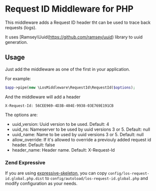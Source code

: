 # Request ID Middleware for PHP

This middleware adds a Request ID header tht can be used to trace back requests (logs).

It uses [Ramsey\Uuid\(https://github.com/ramsey/uuid) library to uuid generation.

## Usage

Just add the middleware as one of the first in your application.

For example:
```php
$app->pipe(new \LosMiddleware\RequestId\RequestId($options);
```

And the middleware will add a header
```
X-Request-Id: 56CEE969-4D3B-404E-9938-03E769E191CB
```

The options are:
* uuid_version: Uuid version to be used. Default: 4
* uuid_ns: Nameserver to be used by uuid versions 3 or 5. Default: null
* uuid_name: Name to be used by uuid versions 3 or 5. Default: null
* allow_override: If it's allowed to override a previouly added request id header. Default: false
* header_name: Header name. Default: X-Request-Id 

### Zend Expressive

If you are using [expressive-skeleton](https://github.com/zendframework/zend-expressive-skeleton), you can copy `config/los-request-id.global.php.dist` to `config/autoload/los-request-id.global.php` and modify configuration as your needs.
